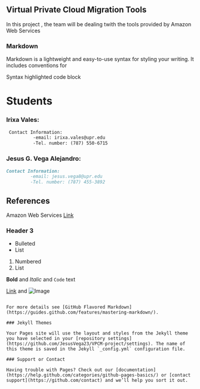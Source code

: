 ## Virtual Private Cloud Migration Tools

In this project , the team will be dealing twith the tools provided by Amazon Web Services  

### Markdown

Markdown is a lightweight and easy-to-use syntax for styling your writing. It includes conventions for

Syntax highlighted code block

# Students

 
  ### Irixa Vales:
  ```markdown
   Contact Information:
            -email: irixa.vales@upr.edu
            -Tel. number: (787) 550-6715
   ``` 
 ### Jesus G. Vega Alejandro:
   ```markdown
   Contact Information:
            -email: jesus.vega8@upr.edu
            -Tel. number: (787) 455-3892
   ```
## References
Amazon Web Services [Link](aws.amazon.com)
### Header 3

- Bulleted
- List

1. Numbered
2. List

**Bold** and _Italic_ and `Code` text

[Link](url) and ![Image](src)
```

For more details see [GitHub Flavored Markdown](https://guides.github.com/features/mastering-markdown/).

### Jekyll Themes

Your Pages site will use the layout and styles from the Jekyll theme you have selected in your [repository settings](https://github.com/JesusVega23/VPCM-project/settings). The name of this theme is saved in the Jekyll `_config.yml` configuration file.

### Support or Contact

Having trouble with Pages? Check out our [documentation](https://help.github.com/categories/github-pages-basics/) or [contact support](https://github.com/contact) and we’ll help you sort it out.
